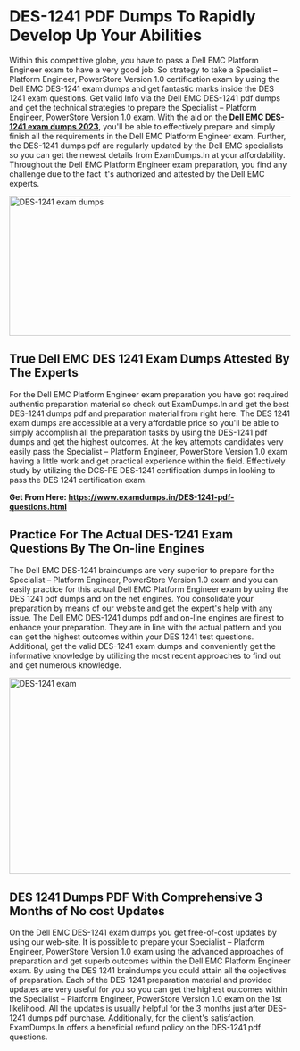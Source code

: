 <h1><strong>DES-1241 PDF Dumps To Rapidly Develop Up Your Abilities</strong></h1>
<p>Within this competitive globe, you have to pass a Dell EMC Platform Engineer exam to have a very good job. So strategy to take a Specialist – Platform Engineer, PowerStore Version 1.0 certification exam by using the Dell EMC DES-1241 exam dumps and get fantastic marks inside the DES 1241 exam questions. Get valid Info via the Dell EMC DES-1241 pdf dumps and get the technical strategies to prepare the Specialist – Platform Engineer, PowerStore Version 1.0 exam. With the aid on the <strong><a href="https://www.examdumps.in/DES-1241-pdf-questions.html">Dell EMC DES-1241 exam dumps 2023</a></strong>, you'll be able to effectively prepare and simply finish all the requirements in the Dell EMC Platform Engineer exam. Further, the DES-1241 dumps pdf are regularly updated by the Dell EMC specialists so you can get the newest details from ExamDumps.In at your affordability. Throughout the Dell EMC Platform Engineer exam preparation, you find any challenge due to the fact it's authorized and attested by the Dell EMC experts.</p>
<p><img src="https://i.ibb.co/zxJwW90/Copy-of-Online-Classes-Twitter-header-post-Made-with-Poster-My-Wall-1.png" alt="DES-1241 exam dumps" width="750" height="250" /></p>
<h2><strong>True Dell EMC DES 1241 Exam Dumps Attested By The Experts</strong></h2>
<p>For the Dell EMC Platform Engineer exam preparation you have got required authentic preparation material so check out ExamDumps.In and get the best DES-1241 dumps pdf and preparation material from right here. The DES 1241 exam dumps are accessible at a very affordable price so you'll be able to simply accomplish all the preparation tasks by using the DES-1241 pdf dumps and get the highest outcomes. At the key attempts candidates very easily pass the Specialist – Platform Engineer, PowerStore Version 1.0 exam having a little work and get practical experience within the field. Effectively study by utilizing the DCS-PE DES-1241 certification dumps in looking to pass the DES 1241 certification exam.</p>
<p><strong>Get From Here:&nbsp;<a href="https://www.examdumps.in/DES-1241-pdf-questions.html">https://www.examdumps.in/DES-1241-pdf-questions.html</a></strong></p>
<h2><strong>Practice For The Actual DES-1241 Exam Questions By The On-line Engines</strong></h2>
<p>The Dell EMC DES-1241 braindumps are very superior to prepare for the Specialist – Platform Engineer, PowerStore Version 1.0 exam and you can easily practice for this actual Dell EMC Platform Engineer exam by using the DES 1241 pdf dumps and on the net engines. You consolidate your preparation by means of our website and get the expert's help with any issue. The Dell EMC DES-1241 dumps pdf and on-line engines are finest to enhance your preparation. They are in line with the actual pattern and you can get the highest outcomes within your DES 1241 test questions. Additional, get the valid DES-1241 exam dumps and conveniently get the informative knowledge by utilizing the most recent approaches to find out and get numerous knowledge.</p>
<p><a href="https://www.examdumps.in/DES-1241-pdf-questions.html"><img src="https://i.ibb.co/QkNtdwY/Copy-of-Zoom-Online-Classes-Facebook-Share-Po-Made-with-Poster-My-Wall-1.jpg" alt="DES-1241 exam" width="670" height="352" /></a></p>
<h2><strong>DES 1241 Dumps PDF With Comprehensive 3 Months of No cost Updates</strong></h2>
<p>On the Dell EMC DES-1241 exam dumps you get free-of-cost updates by using our web-site. It is possible to prepare your Specialist – Platform Engineer, PowerStore Version 1.0 exam using the advanced approaches of preparation and get superb outcomes within the Dell EMC Platform Engineer exam. By using the DES 1241 braindumps you could attain all the objectives of preparation. Each of the DES-1241 preparation material and provided updates are very useful for you so you can get the highest outcomes within the Specialist – Platform Engineer, PowerStore Version 1.0 exam on the 1st likelihood. All the updates is usually helpful for the 3 months just after DES-1241 dumps pdf purchase. Additionally, for the client's satisfaction, ExamDumps.In offers a beneficial refund policy on the DES-1241 pdf questions.</p>
